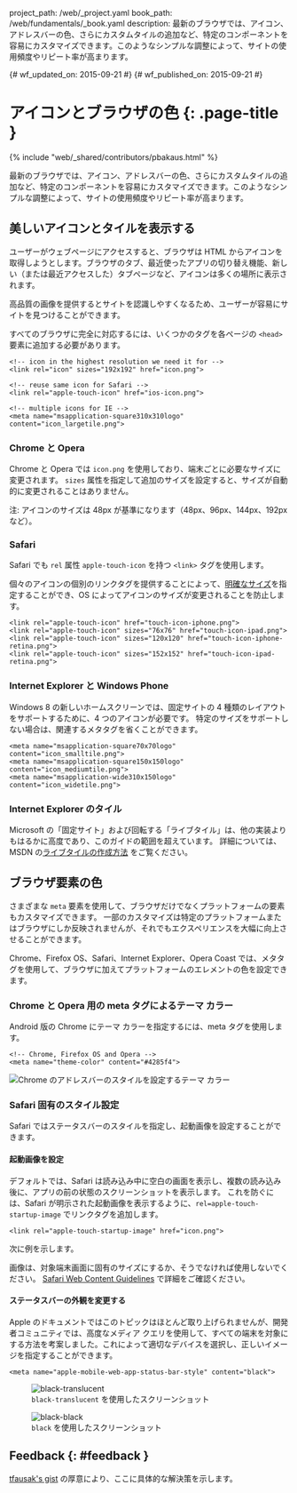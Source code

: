 project_path: /web/_project.yaml book_path: /web/fundamentals/_book.yaml description: 最新のブラウザでは、アイコン、アドレスバーの色、さらにカスタムタイルの追加など、特定のコンポーネントを容易にカスタマイズできます。このようなシンプルな調整によって、サイトの使用頻度やリピート率が高まります。

{# wf_updated_on: 2015-09-21 #} {# wf_published_on: 2015-09-21 #}

# アイコンとブラウザの色 {: .page-title }

{% include "web/_shared/contributors/pbakaus.html" %}

最新のブラウザでは、アイコン、アドレスバーの色、さらにカスタムタイルの追加など、特定のコンポーネントを容易にカスタマイズできます。このようなシンプルな調整によって、サイトの使用頻度やリピート率が高まります。

## 美しいアイコンとタイルを表示する

ユーザーがウェブページにアクセスすると、ブラウザは HTML からアイコンを取得しようとします。ブラウザのタブ、最近使ったアプリの切り替え機能、新しい（または最近アクセスした）タブページなど、アイコンは多くの場所に表示されます。

高品質の画像を提供するとサイトを認識しやすくなるため、ユーザーが容易にサイトを見つけることができます。

すべてのブラウザに完全に対応するには、いくつかのタグを各ページの `<head>` 要素に追加する必要があります。

    <!-- icon in the highest resolution we need it for -->
    <link rel="icon" sizes="192x192" href="icon.png">
    
    <!-- reuse same icon for Safari -->
    <link rel="apple-touch-icon" href="ios-icon.png">
    
    <!-- multiple icons for IE -->
    <meta name="msapplication-square310x310logo" content="icon_largetile.png">
    

### Chrome と Opera

Chrome と Opera では `icon.png` を使用しており、端末ごとに必要なサイズに変更されます。 `sizes` 属性を指定して追加のサイズを設定すると、サイズが自動的に変更されることはありません。

注: アイコンのサイズは 48px が基準になります（48px、96px、144px、192px など）。

### Safari

Safari でも `rel` 属性 `apple-touch-icon` を持つ `<link>` タグを使用します。

個々のアイコンの個別のリンクタグを提供することによって、[明確なサイズ](https://developer.apple.com/library/ios/documentation/UserExperience/Conceptual/MobileHIG/IconMatrix.html#//apple_ref/doc/uid/TP40006556-CH27)を指定することができ、OS によってアイコンのサイズが変更されることを防止します。

    <link rel="apple-touch-icon" href="touch-icon-iphone.png">
    <link rel="apple-touch-icon" sizes="76x76" href="touch-icon-ipad.png">
    <link rel="apple-touch-icon" sizes="120x120" href="touch-icon-iphone-retina.png">
    <link rel="apple-touch-icon" sizes="152x152" href="touch-icon-ipad-retina.png">
    

### Internet Explorer と Windows Phone

Windows 8 の新しいホームスクリーンでは、固定サイトの 4 種類のレイアウトをサポートするために、4 つのアイコンが必要です。 特定のサイズをサポートしない場合は、関連するメタタグを省くことができます。

    <meta name="msapplication-square70x70logo" content="icon_smalltile.png">
    <meta name="msapplication-square150x150logo" content="icon_mediumtile.png">
    <meta name="msapplication-wide310x150logo" content="icon_widetile.png">
    

### Internet Explorer のタイル

Microsoft の「固定サイト」および回転する「ライブタイル」は、他の実装よりもはるかに高度であり、このガイドの範囲を超えています。 詳細については、MSDN の[ライブタイルの作成方法](//msdn.microsoft.com/en-us/library/ie/dn455115(v=vs.85).aspx) をご覧ください。

## ブラウザ要素の色

さまざまな `meta` 要素を使用して、ブラウザだけでなくプラットフォームの要素もカスタマイズできます。 一部のカスタマイズは特定のプラットフォームまたはブラウザにしか反映されませんが、それでもエクスペリエンスを大幅に向上させることができます。

Chrome、Firefox OS、Safari、Internet Explorer、Opera Coast では、メタタグを使用して、ブラウザに加えてプラットフォームのエレメントの色を設定できます。

### Chrome と Opera 用の meta タグによるテーマ カラー

Android 版の Chrome にテーマ カラーを指定するには、meta タグを使用します。

    <!-- Chrome, Firefox OS and Opera -->
    <meta name="theme-color" content="#4285f4">
    

<img src="imgs/theme-color.png" alt="Chrome のアドレスバーのスタイルを設定するテーマ カラー" />

### Safari 固有のスタイル設定

Safari ではステータスバーのスタイルを指定し、起動画像を設定することができます。

#### 起動画像を設定

デフォルトでは、Safari は読み込み中に空白の画面を表示し、複数の読み込み後に、アプリの前の状態のスクリーンショットを表示します。 これを防ぐには、Safari が明示された起動画像を表示するように、`rel=apple-touch-startup-image` でリンクタグを追加します。

    <link rel="apple-touch-startup-image" href="icon.png">
    

次に例を示します。

画像は、対象端末画面に固有のサイズにするか、そうでなければ使用しないでください。 [Safari Web Content Guidelines](//developer.apple.com/library/ios/documentation/AppleApplications/Reference/SafariWebContent/ConfiguringWebApplications/ConfiguringWebApplications.html) で詳細をご確認ください。

#### ステータスバーの外観を変更する

Apple のドキュメントではこのトピックはほとんど取り上げられませんが、開発者コミュニティでは、高度なメディア クエリを使用して、すべての端末を対象にする方法を考案しました。これによって適切なデバイスを選択し、正しいイメージを指定することができます。

    <meta name="apple-mobile-web-app-status-bar-style" content="black">
    

<div class="attempt-left">
  <figure>
    <img src="imgs/status-bar-translucent.png" srcset="imgs/status-bar-translucent.png 1x, imgs/status-bar-translucent-2x.png 2x" alt="black-translucent">
    <figcaption> <code>black-translucent</code> を使用したスクリーンショット</figcaption>
  </figure>
</div>

<div class="attempt-right">
  <figure>
    <img src="imgs/status-bar-black.png" srcset="imgs/status-bar-black.png 1x, imgs/status-bar-black-2x.png 2x" alt="black-black">
    <figcaption> <code>black</code> を使用したスクリーンショット</figcaption>
  </figure>
</div>

<div style="clear:both;"></div>

## Feedback {: #feedback }

[tfausak's gist](//gist.github.com/tfausak/2222823) の厚意により、ここに具体的な解決策を示します。
